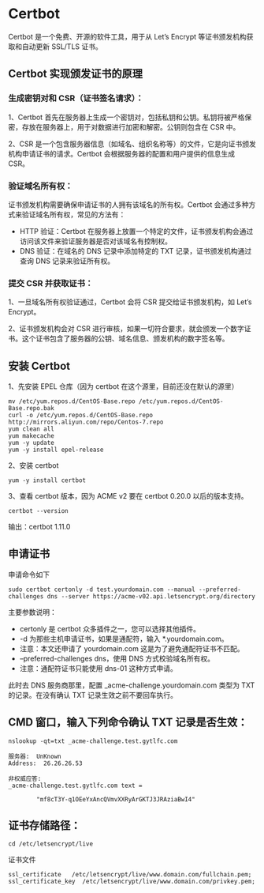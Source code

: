 # Certbot

Certbot 是一个免费、开源的软件工具，用于从 Let’s Encrypt 等证书颁发机构获取和自动更新 SSL/TLS 证书。

## Certbot 实现颁发证书的原理

### 生成密钥对和 CSR（证书签名请求）：

1、Certbot 首先在服务器上生成一个密钥对，包括私钥和公钥。私钥将被严格保密，存放在服务器上，用于对数据进行加密和解密。公钥则包含在 CSR 中。

2、CSR 是一个包含服务器信息（如域名、组织名称等）的文件，它是向证书颁发机构申请证书的请求。Certbot 会根据服务器的配置和用户提供的信息生成 CSR。

### 验证域名所有权：

证书颁发机构需要确保申请证书的人拥有该域名的所有权。Certbot 会通过多种方式来验证域名所有权，常见的方法有：
- HTTP 验证：Certbot 在服务器上放置一个特定的文件，证书颁发机构会通过访问该文件来验证服务器是否对该域名有控制权。
- DNS 验证：在域名的 DNS 记录中添加特定的 TXT 记录，证书颁发机构通过查询 DNS 记录来验证所有权。

### 提交 CSR 并获取证书：

1、一旦域名所有权验证通过，Certbot 会将 CSR 提交给证书颁发机构，如 Let’s Encrypt。

2、证书颁发机构会对 CSR 进行审核，如果一切符合要求，就会颁发一个数字证书。这个证书包含了服务器的公钥、域名信息、颁发机构的数字签名等。


## 安装 Certbot
1、先安装 EPEL 仓库（因为 certbot 在这个源里，目前还没在默认的源里）

```
mv /etc/yum.repos.d/CentOS-Base.repo /etc/yum.repos.d/CentOS-Base.repo.bak
curl -o /etc/yum.repos.d/CentOS-Base.repo http://mirrors.aliyun.com/repo/Centos-7.repo
yum clean all
yum makecache
yum -y update
yum -y install epel-release
```

2、安装 certbot
```
yum -y install certbot
```

3、查看 certbot 版本，因为 ACME v2 要在 certbot 0.20.0 以后的版本支持。

```
certbot --version
```

输出：certbot 1.11.0

## 申请证书
申请命令如下

```
sudo certbot certonly -d test.yourdomain.com --manual --preferred-challenges dns --server https://acme-v02.api.letsencrypt.org/directory
```
主要参数说明：

- certonly 是 certbot 众多插件之一，您可以选择其他插件。
- -d 为那些主机申请证书，如果是通配符，输入 *.yourdomain.com。
- 注意：本文还申请了 yourdomain.com 这是为了避免通配符证书不匹配。
- –preferred-challenges dns，使用 DNS 方式校验域名所有权。
- 注意：通配符证书只能使用 dns-01 这种方式申请。

此时去 DNS 服务商那里，配置 _acme-challenge.yourdomain.com 类型为 TXT 的记录。在没有确认 TXT 记录生效之前不要回车执行。

## CMD 窗口，输入下列命令确认 TXT 记录是否生效：
```
nslookup -qt=txt _acme-challenge.test.gytlfc.com
```

```
服务器:  UnKnown
Address:  26.26.26.53

非权威应答:
_acme-challenge.test.gytlfc.com text =

        "mf8cT3Y-q1OEeYxAncQVmvXXRyArGKTJ3JRAziaBwI4"
```

## 证书存储路径：
```
cd /etc/letsencrypt/live
```

证书文件
```
ssl_certificate   /etc/letsencrypt/live/www.domain.com/fullchain.pem;
ssl_certificate_key  /etc/letsencrypt/live/www.domain.com/privkey.pem;
```


